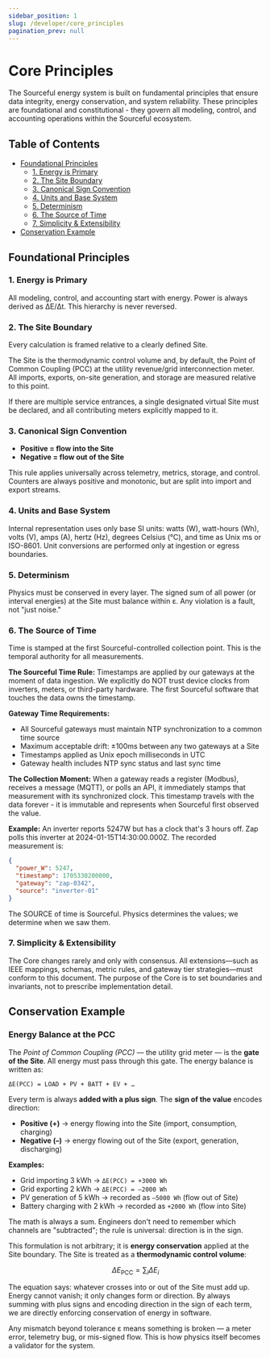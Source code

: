 ```yaml
---
sidebar_position: 1
slug: /developer/core_principles
pagination_prev: null
---
```


# Core Principles

The Sourceful energy system is built on fundamental principles that ensure data integrity, energy conservation, and system reliability. These principles are foundational and constitutional - they govern all modeling, control, and accounting operations within the Sourceful ecosystem.

## Table of Contents

- [Foundational Principles](#foundational-principles)
  - [1. Energy is Primary](#1-energy-is-primary)
  - [2. The Site Boundary](#2-the-site-boundary)
  - [3. Canonical Sign Convention](#3-canonical-sign-convention)
  - [4. Units and Base System](#4-units-and-base-system)
  - [5. Determinism](#5-determinism)
  - [6. The Source of Time](#6-the-source-of-time)
  - [7. Simplicity & Extensibility](#7-simplicity--extensibility)
- [Conservation Example](#conservation-example)

## Foundational Principles

### 1. Energy is Primary

All modeling, control, and accounting start with energy. Power is always derived as ΔE/Δt. This hierarchy is never reversed.

### 2. The Site Boundary

Every calculation is framed relative to a clearly defined Site.

The Site is the thermodynamic control volume and, by default, the Point of Common Coupling (PCC) at the utility revenue/grid interconnection meter. All imports, exports, on-site generation, and storage are measured relative to this point.

If there are multiple service entrances, a single designated virtual Site must be declared, and all contributing meters explicitly mapped to it.

### 3. Canonical Sign Convention

- **Positive = flow into the Site**
- **Negative = flow out of the Site**

This rule applies universally across telemetry, metrics, storage, and control. Counters are always positive and monotonic, but are split into import and export streams.

### 4. Units and Base System

Internal representation uses only base SI units: watts (W), watt-hours (Wh), volts (V), amps (A), hertz (Hz), degrees Celsius (°C), and time as Unix ms or ISO-8601. Unit conversions are performed only at ingestion or egress boundaries.

### 5. Determinism

Physics must be conserved in every layer. The signed sum of all power (or interval energies) at the Site must balance within ε. Any violation is a fault, not "just noise."

### 6. The Source of Time

Time is stamped at the first Sourceful-controlled collection point. This is the temporal authority for all measurements.

**The Sourceful Time Rule:**
Timestamps are applied by our gateways at the moment of data ingestion. We explicitly do NOT trust device clocks from inverters, meters, or third-party hardware. The first Sourceful software that touches the data owns the timestamp.

**Gateway Time Requirements:**
- All Sourceful gateways must maintain NTP synchronization to a common time source
- Maximum acceptable drift: ±100ms between any two gateways at a Site
- Timestamps applied as Unix epoch milliseconds in UTC
- Gateway health includes NTP sync status and last sync time

**The Collection Moment:**
When a gateway reads a register (Modbus), receives a message (MQTT), or polls an API, it immediately stamps that measurement with its synchronized clock. This timestamp travels with the data forever - it is immutable and represents when Sourceful first observed the value.

**Example:**
An inverter reports 5247W but has a clock that's 3 hours off. Zap polls this inverter at 2024-01-15T14:30:00.000Z. The recorded measurement is:

```json
{
  "power_W": 5247,
  "timestamp": 1705330200000,
  "gateway": "zap-0342",
  "source": "inverter-01"
}
```

The SOURCE of time is Sourceful. Physics determines the values; we determine when we saw them.

### 7. Simplicity & Extensibility

The Core changes rarely and only with consensus. All extensions—such as IEEE mappings, schemas, metric rules, and gateway tier strategies—must conform to this document. The purpose of the Core is to set boundaries and invariants, not to prescribe implementation detail.

## Conservation Example

### Energy Balance at the PCC

The *Point of Common Coupling (PCC)* — the utility grid meter — is the **gate of the Site**. All energy must pass through this gate. The energy balance is written as:

```
ΔE(PCC) = LOAD + PV + BATT + EV + …
```

Every term is always **added with a plus sign**. The **sign of the value** encodes direction:

- **Positive (+)** → energy flowing into the Site (import, consumption, charging)
- **Negative (–)** → energy flowing out of the Site (export, generation, discharging)

**Examples:**

- Grid importing 3 kWh → `ΔE(PCC) = +3000 Wh`
- Grid exporting 2 kWh → `ΔE(PCC) = –2000 Wh`
- PV generation of 5 kWh → recorded as `–5000 Wh` (flow out of Site)
- Battery charging with 2 kWh → recorded as `+2000 Wh` (flow into Site)

The math is always a sum. Engineers don't need to remember which channels are "subtracted"; the rule is universal: direction is in the sign.

This formulation is not arbitrary; it is **energy conservation** applied at the Site boundary. The Site is treated as a **thermodynamic control volume**:

$$
\Delta E_\text{PCC} = \sum_i \Delta E_i
$$

The equation says: whatever crosses into or out of the Site must add up. Energy cannot vanish; it only changes form or direction. By always summing with plus signs and encoding direction in the sign of each term, we are directly enforcing conservation of energy in software.

Any mismatch beyond tolerance ε means something is broken — a meter error, telemetry bug, or mis-signed flow. This is how physics itself becomes a validator for the system.
